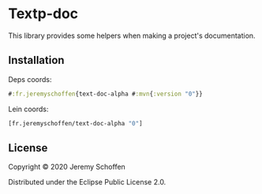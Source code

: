 

# Textp-doc
This library provides some helpers when making a project's documentation.

## Installation
Deps coords:
```clojure
#:fr.jeremyschoffen{text-doc-alpha #:mvn{:version "0"}}
```
Lein coords:
```clojure
[fr.jeremyschoffen/text-doc-alpha "0"]
```

## License

Copyright &copy; 2020 Jeremy Schoffen

Distributed under the Eclipse Public License 2.0.